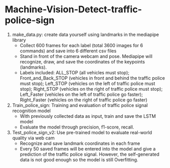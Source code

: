# Machine-Vision-Detect-traffic-police-sign
1) make_data.py: create data yourself using landmarks in the mediapipe library
   - Collect 600 frames for each label (total 3600 images for 6 commands) and save into 6 different csv files
   - Stand in front of the camera webcam and pose. Mediapipe will recognize, draw, and save the coordinates of the keypoints (landmarks).
   - Labels included: ALL_STOP (all vehicles must stop); Front_and_Back_STOP (vehicles in front and behind the traffic police must stop); Left_STOP (vehicles on the left of traffic police must stop); Right_STOP  (vehicles on the right of traffic police must stop); Left_Faster (vehicles on the left of traffic police go faster); Right_Faster (vehicles on the right of traffic police go faster)
2) Train_police_sign: Training and evaluation of traffic police signal recognition model
   - With previously collected data as input, train and save the LSTM model
   - Evaluate the model through precision, f1-score, recall.
3) Test_police_sign_v2: Use pre-trained model to evaluate real-world quality via web cam
   - Recognize and save landmark coordinates in each frame
   - Every 50 saved frames will be entered into the model and give a prediction of the traffic police signal. However, the self-generated data is not good enough so the model is still Overfitting.
